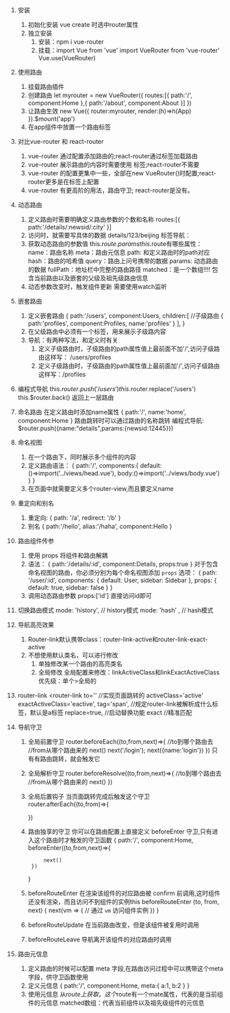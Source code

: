 1. 安装
    1. 初始化安装
        vue create 时选中router属性
    2. 独立安装
        1. 安装：npm i vue-router 
        2. 挂载：import Vue from 'vue'
                import VueRouter from 'vue-router'
                Vue.use(VueRouter)

2. 使用路由
    1. 挂载路由插件
    2. 创建路由
        let myrouter = new VueRouter({
            routes:[{
                path:'/',
                component:Home
            },{
                path:'/about',
                component:About
            }]
        })
    3. 让路由生效
        new Vue({
            router:myrouter,
            render:(h)=>h(App)
        }).$mount('app')
    4. 在app组件中放置一个路由标签
        <router-view />

3. 对比vue-router 和 react-router
    1. vue-router 通过配置添加路由的;react-router通过标签加载路由
    2. vue-router 展示路由的内容时需要使用 <router-view> 标签;react-router不需要
    3. vue-router 的配置更集中一些，全部在new VueRouter()时配置;react-router更多是在标签上配置
    4. vue-router 有更高阶的用法，路由守卫; react-router是没有。

4. 动态路由
    1. 定义路由时需要明确定义路由参数的个数和名称
        routes:[{
            path:'/details/:newsid/:city'
        }]
    2. 访问时，就需要写具体的数据
        details/123/beijing
        标签导航：<router-link to='details/123/beijing'></router-link>
    3. 获取动态路由的参数值
        this.$route.params
        this.$route有哪些属性：
            name：路由名称
            meta：路由元信息
            path: 和定义路由时的path对应
            hash：路由的哈希值
            query：路由上问号携带的数据
            params: 动态路由的数据
            fullPath：地址栏中完整的路由路径
            matched：是一个数组!!!! 包含当前路由以及嵌套的父级及祖先级路由信息
    4. 动态参数改变时，触发组件更新
        需要使用watch监听

5. 嵌套路由
    1. 定义嵌套路由
        {
            path:'/users',
            component:Users,
            children:[   //子级路由
                {
                    path:'profiles',
                    component:Profiles,
                    name:'profiles'
                }
            ],
        }
    2. 在父级路由中必须有一个<router-view />标签，用来展示子级路内容
    3. 导航：有两种写法，和定义时有关
        1. 定义子级路由时，子级路由的path属性值上最前面不加'/',访问子级路由这样写： /users/profiles
        2. 定义子级路由时，子级路由的path属性值上最前面加'/',访问子级路由这样写：/profiles
        <router-link to='/users/profiles'></router-link>

6. 编程式导航
    this.$router.push('/users')
    this.$router.replace('/users')
    this.$router.back()    返回上一层路由


7. 命名路由
    在定义路由时添加name属性
    {
        path:'/',
        name:'home',
        component:Home
    }
    路由跳转时可以通过路由的名称跳转
        <router-link to=''>
        编程式导航: $router.push({name:"details",params:{newsid:12445}})

8. 命名视图
    1. 在一个路由下，同时展示多个组件的内容
    2. 定义路由语法：
        {
            path:'/',
            components:{
                default:()=>import('../views/head.vue'),
                body:()=>import('../views/body.vue')
            }
        }
    3. 在页面中就需要定义多个router-view,而且要定义name
        <router-view ></router-view>
        <router-view name='body'></router-view>

9. 重定向和别名
    1. 重定向:
        { path: '/a', redirect: '/b' }
    2. 别名
        {
            path:'/hello',
            alias:'/haha',
            component:Hello
        }

10. 路由组件传参
    1. 使用 props 将组件和路由解耦
    2. 语法：
        {
            path:'/details/:id',
            component:Details,
            props:true
        }
        对于包含命名视图的路由，你必须分别为每个命名视图添加 `props` 选项：
        {
            path: '/user/:id',
            components: { default: User, sidebar: Sidebar },
            props: { default: true, sidebar: false }
        }
    3. 调用动态路由参数
        props:['id']
        直接访问id即可


11. 切换路由模式
    mode: 'history',  // history模式
    mode: 'hash' , // hash模式

12. 导航高亮效果
    1. Router-link默认携带class：router-link-active和router-link-exact-active
    2. 不想使用默认类名，可以进行修改
        1. 单独修改某一个路由的高亮类名
            <router-link activeClass='active' exactActiveClass></router-link>
        2. 全局修改
            全局配置来修改：linkActiveClass和linkExactActiveClass
        优先级：单个>全局的

13. router-link
    <router-link
     to=''      //实现页面跳转的
     activeClass='active'
     exactActiveClass='eactive',
     tag='span', //规定router-link被解析成什么标签，默认是a标签
     replace=true,  //启动替换功能
     exact          //精准匹配
     >
    

14. 导航守卫
    1. 全局前置守卫
        router.beforeEach((to,from,next)=>{
            //to到哪个路由去
            //from从哪个路由来的
            next()
            <!-- 跳转到指定的路由 -->
            next('/login');
            next({name:'login'})
        })
        只有有路由跳转，就会触发它
    2. 全局解析守卫
        router.beforeResolve((to,from,next)=>{
            //to到哪个路由去
            //from从哪个路由来的
            next()
        })
    3. 全局后置钩子
        当页面跳转完成后触发这个守卫
        router.afterEach((to,from)=>{

        })
    4. 路由独享的守卫
        你可以在路由配置上直接定义 beforeEnter 守卫,只有进入这个路由时才触发的守卫函数
        {
            path:'/',
            component:Home,
            beforeEnter((to,from,next)=>{

                next()
            })
        }
    5. beforeRouteEnter
        在渲染该组件的对应路由被 confirm 前调用,这时组件还没有渲染，而且访问不到组件的实例this
        beforeRouteEnter (to, from, next) {
            next(vm => {
                // 通过 `vm` 访问组件实例
            })
        }
    6. beforeRouteUpdate
        在当前路由改变，但是该组件被复用时调用

    7. beforeRouteLeave
        导航离开该组件的对应路由时调用

15. 路由元信息
    1. 定义路由的时候可以配置 meta 字段,在路由访问过程中可以携带这个meta字段，供守卫函数使用
    2. 定义元信息
        {
            path:'/',
            component:Home,
            meta:{
                a:1,
                b:2
            }
        }
    3. 使用元信息
        从$route上获取，这个$route有一个mate属性，代表的是当前组件的元信息
        matched数组：代表当前组件以及祖先级组件的元信息
